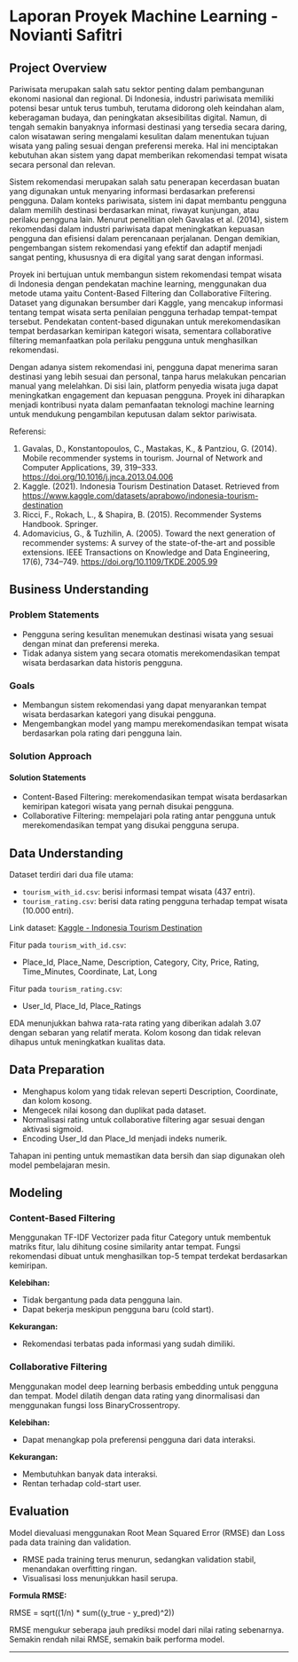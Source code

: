 # Laporan Proyek Machine Learning - Novianti Safitri

## Project Overview

Pariwisata merupakan salah satu sektor penting dalam pembangunan ekonomi nasional dan regional. Di Indonesia, industri pariwisata memiliki potensi besar untuk terus tumbuh, terutama didorong oleh keindahan alam, keberagaman budaya, dan peningkatan aksesibilitas digital. Namun, di tengah semakin banyaknya informasi destinasi yang tersedia secara daring, calon wisatawan sering mengalami kesulitan dalam menentukan tujuan wisata yang paling sesuai dengan preferensi mereka. Hal ini menciptakan kebutuhan akan sistem yang dapat memberikan rekomendasi tempat wisata secara personal dan relevan.

Sistem rekomendasi merupakan salah satu penerapan kecerdasan buatan yang digunakan untuk menyaring informasi berdasarkan preferensi pengguna. Dalam konteks pariwisata, sistem ini dapat membantu pengguna dalam memilih destinasi berdasarkan minat, riwayat kunjungan, atau perilaku pengguna lain. Menurut penelitian oleh Gavalas et al. (2014), sistem rekomendasi dalam industri pariwisata dapat meningkatkan kepuasan pengguna dan efisiensi dalam perencanaan perjalanan. Dengan demikian, pengembangan sistem rekomendasi yang efektif dan adaptif menjadi sangat penting, khususnya di era digital yang sarat dengan informasi.

Proyek ini bertujuan untuk membangun sistem rekomendasi tempat wisata di Indonesia dengan pendekatan machine learning, menggunakan dua metode utama yaitu Content-Based Filtering dan Collaborative Filtering. Dataset yang digunakan bersumber dari Kaggle, yang mencakup informasi tentang tempat wisata serta penilaian pengguna terhadap tempat-tempat tersebut. Pendekatan content-based digunakan untuk merekomendasikan tempat berdasarkan kemiripan kategori wisata, sementara collaborative filtering memanfaatkan pola perilaku pengguna untuk menghasilkan rekomendasi.

Dengan adanya sistem rekomendasi ini, pengguna dapat menerima saran destinasi yang lebih sesuai dan personal, tanpa harus melakukan pencarian manual yang melelahkan. Di sisi lain, platform penyedia wisata juga dapat meningkatkan engagement dan kepuasan pengguna. Proyek ini diharapkan menjadi kontribusi nyata dalam pemanfaatan teknologi machine learning untuk mendukung pengambilan keputusan dalam sektor pariwisata.

Referensi:
1. Gavalas, D., Konstantopoulos, C., Mastakas, K., & Pantziou, G. (2014). Mobile recommender systems in tourism. Journal of Network and Computer Applications, 39, 319–333. https://doi.org/10.1016/j.jnca.2013.04.006
2. Kaggle. (2021). Indonesia Tourism Destination Dataset. Retrieved from https://www.kaggle.com/datasets/aprabowo/indonesia-tourism-destination
3. Ricci, F., Rokach, L., & Shapira, B. (2015). Recommender Systems Handbook. Springer.
4. Adomavicius, G., & Tuzhilin, A. (2005). Toward the next generation of recommender systems: A survey of the state-of-the-art and possible extensions. IEEE Transactions on Knowledge and Data Engineering, 17(6), 734–749. https://doi.org/10.1109/TKDE.2005.99

## Business Understanding

### Problem Statements

- Pengguna sering kesulitan menemukan destinasi wisata yang sesuai dengan minat dan preferensi mereka.
- Tidak adanya sistem yang secara otomatis merekomendasikan tempat wisata berdasarkan data historis pengguna.

### Goals

- Membangun sistem rekomendasi yang dapat menyarankan tempat wisata berdasarkan kategori yang disukai pengguna.
- Mengembangkan model yang mampu merekomendasikan tempat wisata berdasarkan pola rating dari pengguna lain.

### Solution Approach

#### Solution Statements

- Content-Based Filtering: merekomendasikan tempat wisata berdasarkan kemiripan kategori wisata yang pernah disukai pengguna.
- Collaborative Filtering: mempelajari pola rating antar pengguna untuk merekomendasikan tempat yang disukai pengguna serupa.

## Data Understanding

Dataset terdiri dari dua file utama:
- `tourism_with_id.csv`: berisi informasi tempat wisata (437 entri).
- `tourism_rating.csv`: berisi data rating pengguna terhadap tempat wisata (10.000 entri).

Link dataset: [Kaggle - Indonesia Tourism Destination](https://www.kaggle.com/datasets/aprabowo/indonesia-tourism-destination)

Fitur pada `tourism_with_id.csv`:
- Place_Id, Place_Name, Description, Category, City, Price, Rating, Time_Minutes, Coordinate, Lat, Long

Fitur pada `tourism_rating.csv`:
- User_Id, Place_Id, Place_Ratings

EDA menunjukkan bahwa rata-rata rating yang diberikan adalah 3.07 dengan sebaran yang relatif merata. Kolom kosong dan tidak relevan dihapus untuk meningkatkan kualitas data.

## Data Preparation

- Menghapus kolom yang tidak relevan seperti Description, Coordinate, dan kolom kosong.
- Mengecek nilai kosong dan duplikat pada dataset.
- Normalisasi rating untuk collaborative filtering agar sesuai dengan aktivasi sigmoid.
- Encoding User_Id dan Place_Id menjadi indeks numerik.

Tahapan ini penting untuk memastikan data bersih dan siap digunakan oleh model pembelajaran mesin.

## Modeling

### Content-Based Filtering
Menggunakan TF-IDF Vectorizer pada fitur Category untuk membentuk matriks fitur, lalu dihitung cosine similarity antar tempat. Fungsi rekomendasi dibuat untuk menghasilkan top-5 tempat terdekat berdasarkan kemiripan.

**Kelebihan:**
- Tidak bergantung pada data pengguna lain.
- Dapat bekerja meskipun pengguna baru (cold start).

**Kekurangan:**
- Rekomendasi terbatas pada informasi yang sudah dimiliki.

### Collaborative Filtering
Menggunakan model deep learning berbasis embedding untuk pengguna dan tempat. Model dilatih dengan data rating yang dinormalisasi dan menggunakan fungsi loss BinaryCrossentropy.

**Kelebihan:**
- Dapat menangkap pola preferensi pengguna dari data interaksi.

**Kekurangan:**
- Membutuhkan banyak data interaksi.
- Rentan terhadap cold-start user.

## Evaluation

Model dievaluasi menggunakan Root Mean Squared Error (RMSE) dan Loss pada data training dan validation.

- RMSE pada training terus menurun, sedangkan validation stabil, menandakan overfitting ringan.
- Visualisasi loss menunjukkan hasil serupa.

**Formula RMSE:**

RMSE = sqrt((1/n) * sum((y_true - y_pred)^2))

RMSE mengukur seberapa jauh prediksi model dari nilai rating sebenarnya. Semakin rendah nilai RMSE, semakin baik performa model.

---
